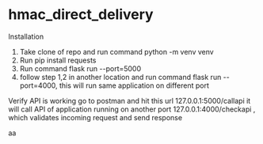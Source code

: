 # hmac_direct_delivery

Installation 
1. Take clone of repo and run command python -m venv venv
2. Run pip install requests
3. Run command flask run --port=5000
4. follow step 1,2 in another location and run command  flask run --port=4000, this will run same application on different port

Verify API is working 
 go to postman and hit this url 127.0.0.1:5000/callapi  it will call API of application running on another port 127.0.0.1:4000/checkapi , 
   which validates incoming request and send response

aa
